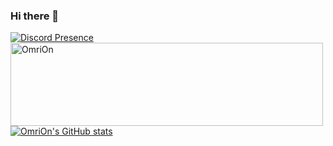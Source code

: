 ### Hi there 👋
[![Discord Presence](https://lanyard-profile-readme.vercel.app/api/284666869758033921)](https://discord.com/users/284666869758033921)
<a target="_blank" href="https://trakt.tv/users/omrion"><img width="500" height="133" alt="OmriOn" src="https://widgets.trakt.tv/users/405e67a6005c30390ea6accf78cf42ef/watched/banner@2x.jpg" /></a>
[![OmriOn's GitHub stats](https://github-readme-stats.vercel.app/api?username=OmriOn)](https://github.com/anuraghazra/github-readme-stats)
